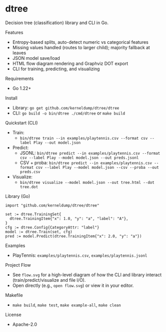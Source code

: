 # dtree

Decision tree (classification) library and CLI in Go.

Features
- Entropy-based splits, auto-detect numeric vs categorical features
- Missing values handled (routes to larger child); majority fallback at leaves
- JSON model save/load
- HTML flow diagram rendering and Graphviz DOT export
- CLI for training, predicting, and visualizing

Requirements
- Go 1.22+

Install
- Library: `go get github.com/kerneldump/dtree/dtree`
- CLI: `go build -o bin/dtree ./cmd/dtree` or `make build`

Quickstart (CLI)
- Train:
  - `bin/dtree train --in examples/playtennis.csv --format csv --label Play --out model.json`
- Predict:
  - JSONL: `bin/dtree predict --in examples/playtennis.csv --format csv --label Play --model model.json --out preds.jsonl`
  - CSV + proba: `bin/dtree predict --in examples/playtennis.csv --format csv --label Play --model model.json --csv --proba --out preds.csv`
- Visualize:
  - `bin/dtree visualize --model model.json --out tree.html --dot tree.dot`

Library (Go)
```
import "github.com/kerneldump/dtree/dtree"

set := dtree.TrainingSet{
  dtree.TrainingItem{"x": 1.0, "y": "a", "label": "A"},
}
cfg := dtree.Config{CategoryAttr: "label"}
model := dtree.Train(set, cfg)
pred := model.Predict(dtree.TrainingItem{"x": 2.0, "y": "a"})
```

Examples
- PlayTennis: `examples/playtennis.csv`, `examples/playtennis.jsonl`

Project Flow
- See `flow.svg` for a high-level diagram of how the CLI and library interact (train/predict/visualize and file I/O).
- Open directly (e.g., `open flow.svg`) or view it in your editor.

Makefile
- `make build`, `make test`, `make example-all`, `make clean`

License
- Apache-2.0
